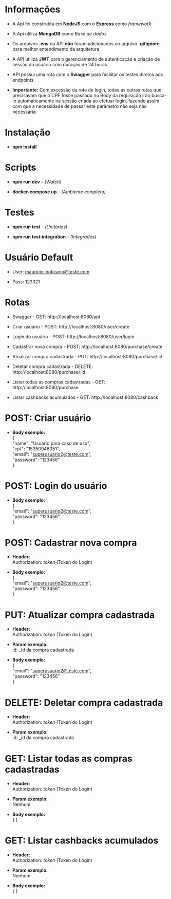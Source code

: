 # Informações
- A Api foi construída em **NodeJS** com o **Express** como *framework*

- A Api utiliza **MongoDB** como *Base de dados*

- Os arquivos **.env** da API **não** foram adicionados ao arquivo **.gitignore** para melhor entendimento da arquitetura

- A API utiliza **JWT** para o gerenciamento de autenticação e criação de sessão do usuário com duração de 24 horas

- API possui uma rota com o **Swagger** para facilitar os testes diretos aos endpoints

+ **Importante:** Com excessão da rota de login, todas as outras rotas que precisavam que o CPF fosse passado no Body da requisição irão busca-lo automaticamente na sessão criada ao efetuar login, fazendo assim com que a necessidade de passar este parâmetro não seja nao necessária. 

# Instalação
* **npm install**

# Scripts
- **npm run dev** - *(Watch)*

- **docker-compose up** - *(Ambiente completo)*

# Testes
- **npm run test** - *(Unitários)*

- **npm run test:integration** - *(Integrados)*

# Usuário Default
- User: mauricio-boticario@teste.com

- Pass: 123321

# Rotas
- Swagger - GET: http://localhost:8080/api

- Criar usuário - POST: http://localhost:8080/user/create
- Login do usuário - POST: http://localhost:8080/user/login

- Cadastrar nova compra - POST: http://localhost:8080/purchase/create
- Atualizar compra cadastrada - PUT: http://localhost:8080/purchase/:id
- Deletar compra cadastrada - DELETE: http://localhost:8080/purchase/:id
- Listar todas as compras cadastradas - GET: http://localhost:8080/purchase  

- Listar cashbacks acumulados - GET: http://localhost:8080/cashback

# POST: Criar usuário
- **Body exemplo:**  
{  
	"name": "Usuario para caso de uso",  
	"cpf": "15350946051",  
	"email": "superusuario2@teste.com",  
	"password": "123456"  
}

# POST: Login do usuário
- **Body exemplo:**  
{    
	"email": "superusuario2@teste.com",  
	"password": "123456"    
}

# POST: Cadastrar nova compra
- **Header:**  
Authorization: *token* (Token do Login)

- **Body exemplo:**  
{    
	"email": "superusuario2@teste.com",  
	"password": "123456"    
}

# PUT: Atualizar compra cadastrada
- **Header:**  
Authorization: *token* (Token do Login)

- **Param exemplo:**  
id: _id da compra cadastrada

- **Body exemplo:**  
{    
	"email": "superusuario2@teste.com",  
	"password": "123456"    
}

# DELETE: Deletar compra cadastrada
- **Header:**  
Authorization: *token* (Token do Login)

- **Param exemplo:**  
id: _id da compra cadastrada

# GET: Listar todas as compras cadastradas
- **Header:**  
Authorization: *token* (Token do Login)

- **Param exemplo:**  
Nenhum

- **Body exemplo:**  
{ }

# GET: Listar cashbacks acumulados
- **Header:**  
Authorization: *token* (Token do Login)

- **Param exemplo:**  
Nenhum

- **Body exemplo:**  
{ }